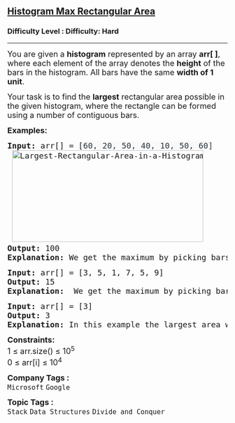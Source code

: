 <h2><a href="https://www.geeksforgeeks.org/problems/maximum-rectangular-area-in-a-histogram-1587115620/1">Histogram Max Rectangular Area</a></h2><h3>Difficulty Level : Difficulty: Hard</h3><hr><div class="problems_problem_content__Xm_eO"><p><span style="font-size: 18px;">You are given a <strong>histogram</strong> represented by an array <strong>arr[ ]</strong>, where each element of the array denotes the <strong>height</strong> of the bars in the histogram. All bars have the same <strong>width of 1 unit</strong>. </span></p>
<p><span style="font-size: 18px;">Your task is to find the <strong>largest</strong> rectangular area possible in the given histogram, where the rectangle can be formed using a number of contiguous bars.</span></p>
<p><span style="font-size: 18px;"><strong>Examples:</strong></span></p>
<pre><span style="font-size: 18px;"><strong>Input: </strong>arr[] = <span style="font-family: 'andale mono', monospace;">[</span></span><span style="color: #273239; font-family: 'andale mono', monospace; font-size: 18px; letter-spacing: 0.162px; text-wrap: wrap; background-color: #f9f9f9;">60, 20, 50, 40, 10, 50, 60]<br></span><span style="font-size: 18px;"> <img src="https://media.geeksforgeeks.org/wp-content/uploads/20240924161857/Largest-Rectangular-Area-in-a-Histogram.webp" alt="Largest-Rectangular-Area-in-a-Histogram" width="437" height="210">
<strong>Output: </strong>100<strong>
Explanation: </strong></span><span style="font-size: 18px;">We get the maximum by picking bars highlighted above in green (50, and 60). The area is computed (smallest height) * (no. of the picked bars) = 50 * 2 = 100.</span><img src="http://d1hyf4ir1gqw6c.cloudfront.net/wp-content/uploads/histogram1.png" alt="">
</pre>
<pre><span style="font-size: 18px;"><span style="font-size: 18px;"><span style="font-size: 18px;"><strong>Input: </strong>arr[] = [3, 5, 1, 7, 5, 9]<strong>
Output: </strong>15<strong>
Explanation:  </strong>We get the maximum by picking bars 7, 5 and 9. The area is computed (smallest height) * (no. of the picked bars) = 5 * 3 = 15.</span></span></span></pre>
<pre><span style="font-size: 18px;"><strong>Input: </strong>arr[] = [3]</span><span style="font-size: 18px;">
<strong>Output: </strong>3<strong>
Explanation: </strong>In this example the largest area would be 3 of height 3 and width 1.</span></pre>
<p><span style="font-size: 18px;"><strong>Constraints:</strong><br>1 ≤ arr.size() ≤ 10<sup>5</sup><br>0 ≤ arr[i] ≤ 10<sup>4</sup></span></p></div><p><span style=font-size:18px><strong>Company Tags : </strong><br><code>Microsoft</code>&nbsp;<code>Google</code>&nbsp;<br><p><span style=font-size:18px><strong>Topic Tags : </strong><br><code>Stack</code>&nbsp;<code>Data Structures</code>&nbsp;<code>Divide and Conquer</code>&nbsp;